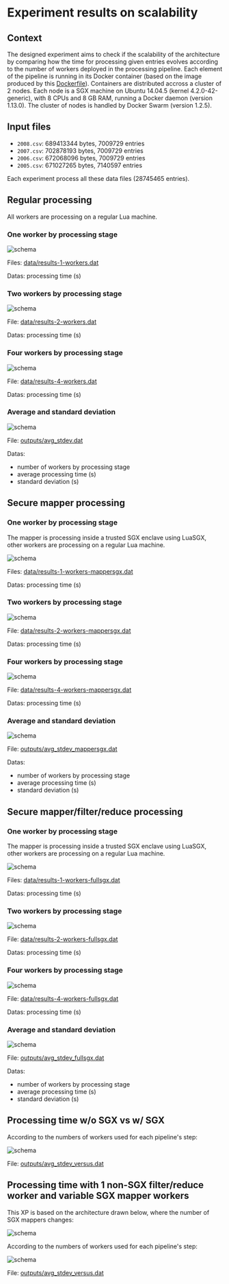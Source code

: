 # Experiment results on scalability


## Context

The designed experiment aims to check if the scalability of the architecture by comparing how the time for processing given entries evolves according to the number of workers deployed in the processing pipeline.
Each element of the pipeline is running in its Docker container (based on the image produced by this [Dockerfile](../../../docker-image/Dockerfile)).
Containers are distributed accross a cluster of 2 nodes.
Each node is a SGX machine on Ubuntu 14.04.5 (kernel 4.2.0-42-generic), with 8 CPUs and 8 GB RAM, running a Docker daemon (version 1.13.0).
The cluster of nodes is handled by Docker Swarm (version 1.2.5).


## Input files

* `2008.csv`: 689413344 bytes, 7009729 entries
* `2007.csv`: 702878193 bytes, 7009729 entries
* `2006.csv`: 672068096 bytes, 7009729 entries
* `2005.csv`: 671027265 bytes, 7140597 entries

Each experiment process all these data files (28745465 entries).


## Regular processing

All workers are processing on a regular Lua machine.

### One worker by processing stage

![schema](../images/4_data_1_worker_by_type.png)

Files: [data/results-1-workers.dat](data/results-1-workers.dat)

Datas: processing time (s)

### Two workers by processing stage

![schema](../images/4_data_2_workers_by_type.png)

File: [data/results-2-workers.dat](data/results-2-workers.dat)

Datas: processing time (s)

### Four workers by processing stage

![schema](../images/4_data_4_workers_by_type.png)

File: [data/results-4-workers.dat](data/results-4-workers.dat)

Datas: processing time (s)

### Average and standard deviation

![schema](outputs/avg_stdev.png)

File: [outputs/avg_stdev.dat](outputs/avg_stdev.dat)

Datas:
* number of workers by processing stage
* average processing time (s)
* standard deviation (s)


## Secure mapper processing

### One worker by processing stage

The mapper is processing inside a trusted SGX enclave using LuaSGX, other workers are processing on a regular Lua machine.

![schema](../images/4_data_1_worker_by_type_mappersgx.png)

Files: [data/results-1-workers-mappersgx.dat](data/results-1-workers-mappersgx.dat)

Datas: processing time (s)

### Two workers by processing stage

![schema](../images/4_data_2_workers_by_type_mappersgx.png)

File: [data/results-2-workers-mappersgx.dat](data/results-2-workers-mappersgx.dat)

Datas: processing time (s)

### Four workers by processing stage

![schema](../images/4_data_4_workers_by_type_mappersgx.png)

File: [data/results-4-workers-mappersgx.dat](data/results-4-workers-mappersgx.dat)

Datas: processing time (s)

### Average and standard deviation

![schema](outputs/avg_stdev_mappersgx.png)

File: [outputs/avg_stdev_mappersgx.dat](outputs/avg_stdev_mappersgx.dat)

Datas:
* number of workers by processing stage
* average processing time (s)
* standard deviation (s)


## Secure mapper/filter/reduce processing

### One worker by processing stage

The mapper is processing inside a trusted SGX enclave using LuaSGX, other workers are processing on a regular Lua machine.

![schema](../images/4_data_1_worker_by_type_fullsgx.png)

Files: [data/results-1-workers-fullsgx.dat](data/results-1-workers-fullsgx.dat)

Datas: processing time (s)

### Two workers by processing stage

![schema](../images/4_data_2_workers_by_type_fullsgx.png)

File: [data/results-2-workers-fullsgx.dat](data/results-2-workers-fullsgx.dat)

Datas: processing time (s)

### Four workers by processing stage

![schema](../images/4_data_4_workers_by_type_fullsgx.png)

File: [data/results-4-workers-fullsgx.dat](data/results-4-workers-fullsgx.dat)

Datas: processing time (s)

### Average and standard deviation

![schema](outputs/avg_stdev_fullsgx.png)

File: [outputs/avg_stdev_fullsgx.dat](outputs/avg_stdev_fullsgx.dat)

Datas:
* number of workers by processing stage
* average processing time (s)
* standard deviation (s)


## Processing time w/o SGX vs w/ SGX

According to the numbers of workers used for each pipeline's step:

![schema](outputs/avg_stdev_versus.png)

File: [outputs/avg_stdev_versus.dat](outputs/avg_stdev_versus.dat)


## Processing time with 1 non-SGX filter/reduce worker and variable SGX mapper workers

This XP is based on the architecture drawn below, where the number of SGX mappers changes:

![schema](../images/4_data_variable_workers_by_type_mappersgx.png)

According to the numbers of workers used for each pipeline's step:

![schema](outputs/avg_stdev_mappersgx_variation.png)

File: [outputs/avg_stdev_versus.dat](outputs/avg_stdev_mappersgx_variation.dat)

